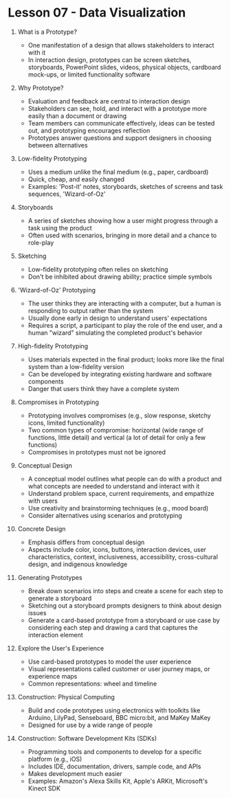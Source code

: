 # Lesson 07 - Data Visualization

1. What is a Prototype?
   - One manifestation of a design that allows stakeholders to interact with it
   - In interaction design, prototypes can be screen sketches, storyboards, PowerPoint slides, videos, physical objects, cardboard mock-ups, or limited functionality software

2. Why Prototype?
   - Evaluation and feedback are central to interaction design
   - Stakeholders can see, hold, and interact with a prototype more easily than a document or drawing
   - Team members can communicate effectively, ideas can be tested out, and prototyping encourages reflection
   - Prototypes answer questions and support designers in choosing between alternatives

3. Low-fidelity Prototyping
   - Uses a medium unlike the final medium (e.g., paper, cardboard)
   - Quick, cheap, and easily changed
   - Examples: 'Post-it' notes, storyboards, sketches of screens and task sequences, 'Wizard-of-Oz'

4. Storyboards
   - A series of sketches showing how a user might progress through a task using the product
   - Often used with scenarios, bringing in more detail and a chance to role-play

5. Sketching
   - Low-fidelity prototyping often relies on sketching
   - Don't be inhibited about drawing ability; practice simple symbols

6. 'Wizard-of-Oz' Prototyping
   - The user thinks they are interacting with a computer, but a human is responding to output rather than the system
   - Usually done early in design to understand users' expectations
   - Requires a script, a participant to play the role of the end user, and a human "wizard" simulating the completed product's behavior

7. High-fidelity Prototyping
   - Uses materials expected in the final product; looks more like the final system than a low-fidelity version
   - Can be developed by integrating existing hardware and software components
   - Danger that users think they have a complete system

8. Compromises in Prototyping
   - Prototyping involves compromises (e.g., slow response, sketchy icons, limited functionality)
   - Two common types of compromise: horizontal (wide range of functions, little detail) and vertical (a lot of detail for only a few functions)
   - Compromises in prototypes must not be ignored

9. Conceptual Design
   - A conceptual model outlines what people can do with a product and what concepts are needed to understand and interact with it
   - Understand problem space, current requirements, and empathize with users
   - Use creativity and brainstorming techniques (e.g., mood board)
   - Consider alternatives using scenarios and prototyping

10. Concrete Design
    - Emphasis differs from conceptual design
    - Aspects include color, icons, buttons, interaction devices, user characteristics, context, inclusiveness, accessibility, cross-cultural design, and indigenous knowledge

11. Generating Prototypes
    - Break down scenarios into steps and create a scene for each step to generate a storyboard
    - Sketching out a storyboard prompts designers to think about design issues
    - Generate a card-based prototype from a storyboard or use case by considering each step and drawing a card that captures the interaction element

12. Explore the User's Experience
    - Use card-based prototypes to model the user experience
    - Visual representations called customer or user journey maps, or experience maps
    - Common representations: wheel and timeline

13. Construction: Physical Computing
    - Build and code prototypes using electronics with toolkits like Arduino, LilyPad, Senseboard, BBC micro:bit, and MaKey MaKey
    - Designed for use by a wide range of people

14. Construction: Software Development Kits (SDKs)
    - Programming tools and components to develop for a specific platform (e.g., iOS)
    - Includes IDE, documentation, drivers, sample code, and APIs
    - Makes development much easier
    - Examples: Amazon's Alexa Skills Kit, Apple's ARKit, Microsoft's Kinect SDK

